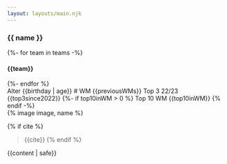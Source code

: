 ```yaml
---
layout: layouts/main.njk
---
```


<div class="card fahrer">
  <h3 class="name">{{ name }}</h3>
  <div class="team">
  {%- for team in teams -%}
  <h4>{{team}}</h4>
  {%- endfor %}
  </div>
  <div class="stats">
    <span class="age label">Alter</span>
    <span class="age value">{{birthday | age}}</span>
    <span class="prevWM label"># WM</span>
    <span class="prevWM value">{{previousWMs}}</span>
    <span class="top3 label">Top 3 22/23</span>
    <span class="top3 value">{{top3since2022}}</span>
    {%- if top10inWM > 0 %}
    <span class="top10 label">Top 10 WM</span>
    <span class="top10 value">{{top10inWM}}</span>
    {% endif -%}
  </div>
  {% image image, name %}
</div>

{% if cite %}
> {{cite}}
{% endif %}

{{content | safe}}
